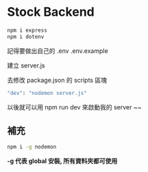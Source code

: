 # Stock Backend

```bash
npm i express
npm i dotenv
```

記得要做出自己的 .env .env.example

建立 server.js

去修改 package.json 的 scripts 區塊

```bash
"dev": "nodemon server.js"
```

以後就可以用 npm run dev 來啟動我的 server ~~

## 補充

```bash
npm i -g nodemon
```

**-g 代表 global 安裝, 所有資料夾都可使用**

